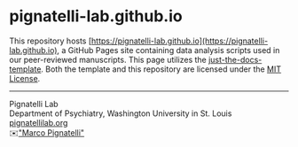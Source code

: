 # pignatelli-lab.github.io

This repository hosts [https://pignatelli-lab.github.io](https://pignatelli-lab.github.io), a GitHub Pages site containing data analysis scripts used in our peer-reviewed manuscripts. This page utilizes the [just-the-docs-template](https://github.com/just-the-docs/just-the-docs-template). Both the template and this repository are licensed under the [MIT License](https://en.wikipedia.org/wiki/MIT_license).

---
Pignatelli Lab <br>
Department of Psychiatry, Washington University in St. Louis <br>
[pignatellilab.org](pignatellilab.org)<br>
✉️["Marco Pignatelli"](mailto:marco.pignatelli@wustl.edu?subject=pignatelli-lab.github.io)
